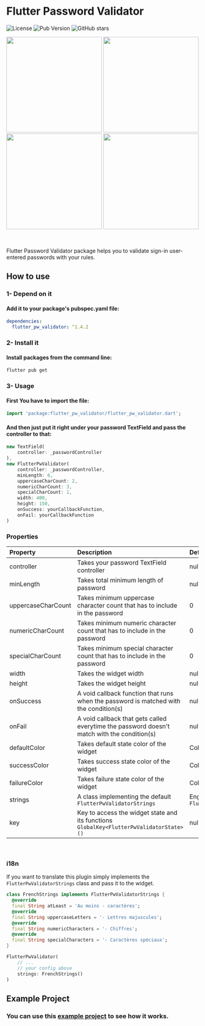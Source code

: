 # Flutter Password Validator

![License](https://img.shields.io/github/license/ArefMozafari/flutter_pw_validator?style=flat-square) ![Pub Version](https://img.shields.io/pub/v/flutter_pw_validator?style=flat-square) ![GitHub stars](https://img.shields.io/github/stars/ArefMozafari/flutter_pw_validator?style=flat-square)


<img src="https://user-images.githubusercontent.com/29792606/108348045-89a33480-71f6-11eb-99a9-bf56a09f0e26.gif" width="250"> <img src="https://user-images.githubusercontent.com/29792606/108348177-afc8d480-71f6-11eb-991c-34fad5bcf621.gif" width="250"> <img src="https://user-images.githubusercontent.com/29792606/108348154-a9d2f380-71f6-11eb-9c80-20400eba992e.gif" width="250"> <img src="https://user-images.githubusercontent.com/29792606/108406989-626d5700-7238-11eb-87bd-8e8b1adeb680.gif" width="250">

</br>

Flutter Password Validator package helps you to validate sign-in user-entered passwords with your rules.


## How to use
### 1- Depend on it
#### Add it to your package's pubspec.yaml file:
```yml
dependencies:
  flutter_pw_validator: ^1.4.2
```
### 2- Install it
#### Install packages from the command line:
```sh
flutter pub get
```

### 3- Usage
#### First You have to import the file:
```dart
import 'package:flutter_pw_validator/flutter_pw_validator.dart';
```
#### And then just put it right under your password TextField and pass the controller to that:
```dart
new TextField(
    controller: _passwordController
),
new FlutterPwValidator(
    controller: _passwordController,
    minLength: 6,
    uppercaseCharCount: 2,
    numericCharCount: 3,
    specialCharCount: 1,
    width: 400,
    height: 150,
    onSuccess: yourCallbackFunction,
    onFail: yourCallbackFunction
)
```
### Properties
| Property		         | Description	                                                                                | Default Value                       |Required |
|:-------------------|:--------------------------------------------------------------------------------------------|:------------------------------------|:------|
| controller         | Takes your password TextField controller                                                    | null                                |Yes|
| minLength          | Takes total minimum length of password                                                      | null                                |Yes|
| uppercaseCharCount | Takes minimum uppercase character count that has to include in the password                 | 0                                   |No|
| numericCharCount   | Takes minimum numeric character count that has to include in the password                   | 0                                   |No|
| specialCharCount   | Takes minimum special character count that has to include in the password                   | 0                                   |No|
| width              | Takes the widget width                                                                      | null                                |Yes|
| height             | Takes the widget height                                                                     | null                                |Yes|
| onSuccess          | A void callback function that runs when the password is matched with the condition(s)       | null                                |Yes|
| onFail             | A void callback that gets called everytime the password doesn't match with the condition(s) | null                                |No|
| defaultColor       | Takes default state color of the widget                                                     | Color(0xFFd3d3d3)                   |No|
| successColor       | Takes success state color of the widget                                                     | Color(0xFF2ee292)                   |No|
| failureColor       | Takes failure state color of the widget                                                     | Color(0xFFf9433e)                   |No|
| strings            | A class implementing the default `FlutterPwValidatorStrings`                                | English `FlutterPwValidatorStrings` |No|
| key                | Key to access the widget state and its functions `GlobalKey<FlutterPwValidatorState>()`     | null                                |No|


</br>

### i18n
If you want to translate this plugin simply implements the `FlutterPwValidatorStrings` class and pass it to the widget.

```dart
class FrenchStrings implements FlutterPwValidatorStrings {
  @override
  final String atLeast = 'Au moins - caractères';
  @override
  final String uppercaseLetters = '- Lettres majuscules';
  @override
  final String numericCharacters = '- Chiffres';
  @override
  final String specialCharacters = '- Caractères spéciaux';
}

FlutterPwValidator(
    // ...
    // your config above
    strings: FrenchStrings()
)
```


## Example Project
### You can use this [example project](https://github.com/XeniacDev/flutter_pw_validator/tree/master/example) to see how it works.